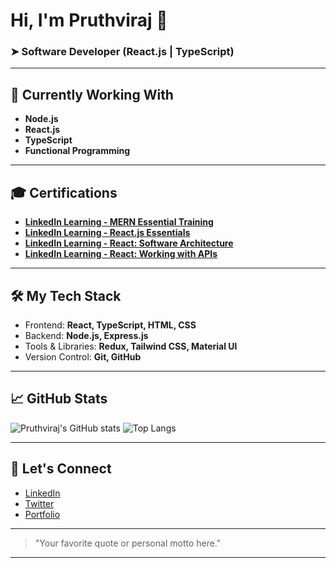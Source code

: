 # Hi, I'm Pruthviraj 👋

### ➤ Software Developer (React.js | TypeScript)

---

## 🚀 Currently Working With
- **Node.js**
- **React.js**
- **TypeScript**
- **Functional Programming**

---

## 🎓 Certifications
- **[LinkedIn Learning - MERN Essential Training](https://www.linkedin.com/learning/certificates/e33f5e96bc3891f3a2cf47abde9bd49e18df8f2d981345e408f97f9ccb48944d?trk=share_certificate)**
- **[LinkedIn Learning - React.js Essentials](https://www.linkedin.com/learning/certificates/9c5e97a6248d63e7ae942edbceb8f686c59858809a6ff9d73c945c4060fe1e8c?trk=share_certificate)**
- **[LinkedIn Learning - React: Software Architecture](https://www.linkedin.com/learning/certificates/cfc9831d204a7777f557c9475dbaf05dced7180b35dadfb4a54c958042edb312?trk=share_certificate)**
- **[LinkedIn Learning - React: Working with APIs](https://www.linkedin.com/learning/certificates/1bb7b3c816b4f03f153a57e483b9342ef98a3bc06d853cbb942f6a0bd36ba95d?trk=share_certificate)**




---

## 🛠️ My Tech Stack
- Frontend: **React, TypeScript, HTML, CSS**
- Backend: **Node.js, Express.js**
- Tools & Libraries: **Redux, Tailwind CSS, Material UI**
- Version Control: **Git, GitHub**

---

## 📈 GitHub Stats
![Pruthviraj's GitHub stats](https://github-readme-stats.vercel.app/api?username=yourusername&show_icons=true&theme=radical)
![Top Langs](https://github-readme-stats.vercel.app/api/top-langs/?username=yourusername&layout=compact&theme=radical)

---

## 💬 Let's Connect
- [LinkedIn](https://linkedin.com/in/yourprofile)
- [Twitter](https://twitter.com/yourusername)
- [Portfolio](https://yourportfolio.com)

---

> "Your favorite quote or personal motto here."

---


<!---
Earth98/Earth98 is a ✨ special ✨ repository because its `README.md` (this file) appears on your GitHub profile.
You can click the Preview link to take a look at your changes.

# Hi, I'm Pruthviraj 👋

➤ Software Developer (React.js | TypeScript)

## I'm working with at the moment

➤ Node.js  
➤ React.js  
➤ TypeScript  
➤ Functional Programming



- **[LinkedIn Learning - Advanced TypeScript](link-to-certificate)**
- **[LinkedIn Learning - Advanced TypeScript](link-to-certificate)**
- **[LinkedIn Learning - Advanced TypeScript](link-to-certificate)**
- **[LinkedIn Learning - Advanced TypeScript](link-to-certificate)**
- **[LinkedIn Learning - Advanced TypeScript](link-to-certificate)**
- **[Udemy - Node.js Mastery](link-to-certificate)**
- **[Coursera - Functional Programming Principles](link-to-certificate)**


--->
